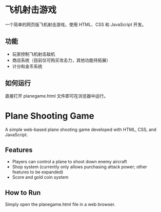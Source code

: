 # 飞机射击游戏

一个简单的网页版飞机射击游戏，使用 HTML、CSS 和 JavaScript 开发。

## 功能
- 玩家控制飞机射击敌机
- 商店系统（目前仅可购买攻击力，其他功能待拓展）
- 计分和金币系统

## 如何运行
直接打开 planegame.html 文件即可在浏览器中运行。


# Plane Shooting Game
A simple web-based plane shooting game developed with HTML, CSS, and JavaScript.

## Features
- Players can control a plane to shoot down enemy aircraft
- Shop system (currently only allows purchasing attack power; other features to be expanded)
- Score and gold coin system

## How to Run
Simply open the planegame.html file in a web browser.